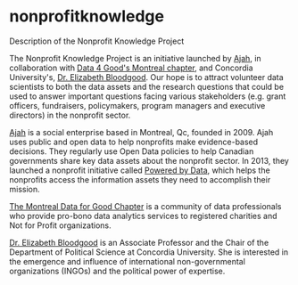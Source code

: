 # nonprofitknowledge
Description of the Nonprofit Knowledge Project

The Nonprofit Knowledge Project is an initiative launched by <a href="http://www.ajah.ca">Ajah</a>, in collaboration with <a href="https://montreal.dataforgood.ca/">Data 4 Good's Montreal chapter</a>, and Concordia University's, <a href="https://www.concordia.ca/faculty/elizabeth-bloodgood.html">Dr. Elizabeth Bloodgood</a>. Our hope is to attract volunteer data scientists to both the data assets and the research questions that could be used to answer important questions facing various stakeholders (e.g. grant officers, fundraisers, policymakers, program managers and executive directors) in the nonprofit sector. 

<a href="https://ajah.ca/">Ajah</a> is a social enterprise based in Montreal, Qc, founded in 2009. Ajah uses public and open data to help nonprofits make evidence-based decisions. They regularly use Open Data policies to help Canadian governments share key data assets about the nonprofit sector. In 2013, they launched a nonprofit initiative called <a href="https://www.PoweredbyData.org">Powered by Data</a>, which helps the nonprofits access the information assets they need to accomplish their mission. 

<a href="https://montreal.dataforgood.ca/">The Montreal Data for Good Chapter</a> is a community of data professionals who provide pro-bono data analytics services to registered charities and Not for Profit organizations.

<a href="https://www.concordia.ca/faculty/elizabeth-bloodgood.html">Dr. Elizabeth Bloodgood</a> is an Associate Professor and the Chair of the Department of Political Science at Concordia University. She is interested in the emergence and influence of international non-governmental organizations (INGOs) and the political power of expertise.
